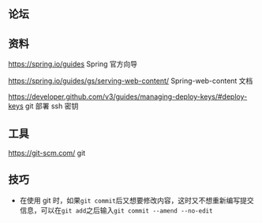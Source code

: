 ## 论坛
## 资料

https://spring.io/guides Spring 官方向导

https://spring.io/guides/gs/serving-web-content/ Spring-web-content 文档

https://developer.github.com/v3/guides/managing-deploy-keys/#deploy-keys git 部署 ssh 密钥

## 工具

https://git-scm.com/ git

## 技巧

- 在使用 git 时，如果`git commit`后又想要修改内容，这时又不想重新编写提交信息，可以在`git add`之后输入`git commit --amend --no-edit`
